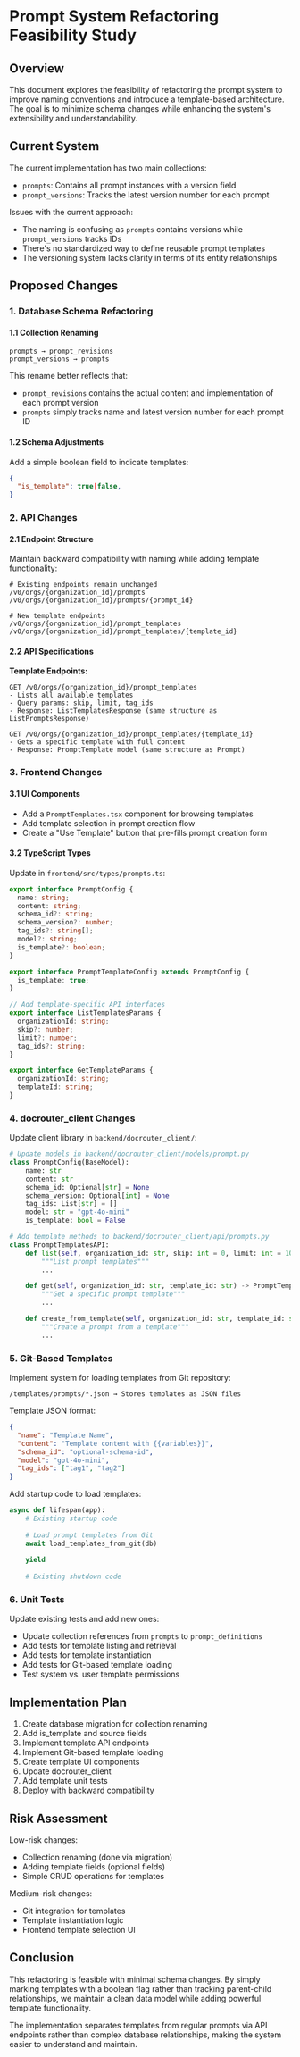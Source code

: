 # Prompt System Refactoring Feasibility Study

## Overview

This document explores the feasibility of refactoring the prompt system to improve naming conventions and introduce a template-based architecture. The goal is to minimize schema changes while enhancing the system's extensibility and understandability.

## Current System

The current implementation has two main collections:
- `prompts`: Contains all prompt instances with a version field
- `prompt_versions`: Tracks the latest version number for each prompt

Issues with the current approach:
- The naming is confusing as `prompts` contains versions while `prompt_versions` tracks IDs
- There's no standardized way to define reusable prompt templates
- The versioning system lacks clarity in terms of its entity relationships

## Proposed Changes

### 1. Database Schema Refactoring

#### 1.1 Collection Renaming

```
prompts → prompt_revisions
prompt_versions → prompts
```

This rename better reflects that:
- `prompt_revisions` contains the actual content and implementation of each prompt version
- `prompts` simply tracks name and latest version number for each prompt ID

#### 1.2 Schema Adjustments

Add a simple boolean field to indicate templates:
```json
{
  "is_template": true|false,
}
```

### 2. API Changes

#### 2.1 Endpoint Structure

Maintain backward compatibility with naming while adding template functionality:

```
# Existing endpoints remain unchanged
/v0/orgs/{organization_id}/prompts
/v0/orgs/{organization_id}/prompts/{prompt_id}

# New template endpoints
/v0/orgs/{organization_id}/prompt_templates
/v0/orgs/{organization_id}/prompt_templates/{template_id}
```

#### 2.2 API Specifications

**Template Endpoints:**

```
GET /v0/orgs/{organization_id}/prompt_templates
- Lists all available templates
- Query params: skip, limit, tag_ids
- Response: ListTemplatesResponse (same structure as ListPromptsResponse)

GET /v0/orgs/{organization_id}/prompt_templates/{template_id}
- Gets a specific template with full content
- Response: PromptTemplate model (same structure as Prompt)
```

### 3. Frontend Changes

#### 3.1 UI Components

- Add a `PromptTemplates.tsx` component for browsing templates
- Add template selection in prompt creation flow
- Create a "Use Template" button that pre-fills prompt creation form

#### 3.2 TypeScript Types

Update in `frontend/src/types/prompts.ts`:
```typescript
export interface PromptConfig {
  name: string;
  content: string;
  schema_id?: string;
  schema_version?: number;
  tag_ids?: string[];
  model?: string;
  is_template?: boolean;
}

export interface PromptTemplateConfig extends PromptConfig {
  is_template: true;
}

// Add template-specific API interfaces
export interface ListTemplatesParams {
  organizationId: string;
  skip?: number;
  limit?: number;
  tag_ids?: string;
}

export interface GetTemplateParams {
  organizationId: string;
  templateId: string;
}
```

### 4. docrouter_client Changes

Update client library in `backend/docrouter_client/`:

```python
# Update models in backend/docrouter_client/models/prompt.py
class PromptConfig(BaseModel):
    name: str
    content: str
    schema_id: Optional[str] = None
    schema_version: Optional[int] = None
    tag_ids: List[str] = []
    model: str = "gpt-4o-mini"
    is_template: bool = False

# Add template methods to backend/docrouter_client/api/prompts.py
class PromptTemplatesAPI:
    def list(self, organization_id: str, skip: int = 0, limit: int = 10, tag_ids: List[str] = None) -> ListTemplatesResponse:
        """List prompt templates"""
        ...

    def get(self, organization_id: str, template_id: str) -> PromptTemplate:
        """Get a specific prompt template"""
        ...

    def create_from_template(self, organization_id: str, template_id: str, name: str) -> Prompt:
        """Create a prompt from a template"""
        ...
```

### 5. Git-Based Templates

Implement system for loading templates from Git repository:

```
/templates/prompts/*.json → Stores templates as JSON files
```

Template JSON format:
```json
{
  "name": "Template Name",
  "content": "Template content with {{variables}}",
  "schema_id": "optional-schema-id", 
  "model": "gpt-4o-mini",
  "tag_ids": ["tag1", "tag2"]
}
```

Add startup code to load templates:
```python
async def lifespan(app):
    # Existing startup code
    
    # Load prompt templates from Git
    await load_templates_from_git(db)
    
    yield
    
    # Existing shutdown code
```
### 6. Unit Tests

Update existing tests and add new ones:
- Update collection references from `prompts` to `prompt_definitions`
- Add tests for template listing and retrieval
- Add tests for template instantiation 
- Add tests for Git-based template loading
- Test system vs. user template permissions

## Implementation Plan

1. Create database migration for collection renaming
2. Add is_template and source fields
3. Implement template API endpoints
4. Implement Git-based template loading
5. Create template UI components
6. Update docrouter_client
7. Add template unit tests
8. Deploy with backward compatibility

## Risk Assessment

Low-risk changes:
- Collection renaming (done via migration)
- Adding template fields (optional fields)
- Simple CRUD operations for templates

Medium-risk changes:
- Git integration for templates
- Template instantiation logic
- Frontend template selection UI

## Conclusion

This refactoring is feasible with minimal schema changes. By simply marking templates with a boolean flag rather than tracking parent-child relationships, we maintain a clean data model while adding powerful template functionality.

The implementation separates templates from regular prompts via API endpoints rather than complex database relationships, making the system easier to understand and maintain.
